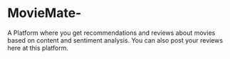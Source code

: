 # MovieMate-
A Platform where you get recommendations and reviews about movies based on content and sentiment analysis. You can also post your reviews here at this platform.
